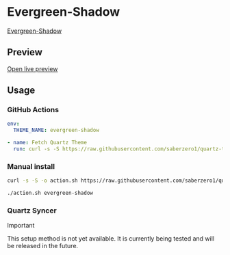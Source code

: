 # Evergreen-Shadow

[Evergreen-Shadow](https://quinta0.github.io/)

## Preview

[Open live preview](https://quartz-themes.github.io/evergreen-shadow/)

## Usage

### GitHub Actions

```yaml
env:
  THEME_NAME: evergreen-shadow
```

```yaml
- name: Fetch Quartz Theme
  run: curl -s -S https://raw.githubusercontent.com/saberzero1/quartz-themes/master/action.sh | bash -s -- $THEME_NAME
```

### Manual install

```bash
curl -s -S -o action.sh https://raw.githubusercontent.com/saberzero1/quartz-themes/master/action.sh

./action.sh evergreen-shadow
```

### Quartz Syncer

> [!IMPORTANT]
> This setup method is not yet available. It is currently being tested and will be released in the future.
